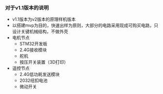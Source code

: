 ### 对于v1.1版本的说明
* v1.1版本为v2版本的原理样机版本
* 以搭建mvp为目的，快速出样为原则，大部分的电路采用现成可购买电路，只设计关键机械结构，不做外壳
* 电机节点
    * STM32开发板
    * 2.4G接收模块
    * 舵机
    * 按压开关装置（3D打印）
* 遥控节点
    * 2.4G低功耗发送模块
    * 2032纽扣电池
    * 微动开关
